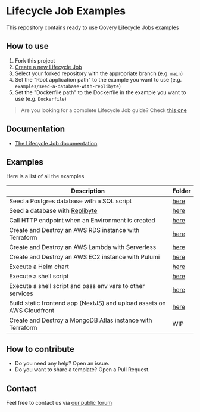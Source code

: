 # Lifecycle Job Examples

This repository contains ready to use Qovery Lifecycle Jobs examples

## How to use

1. Fork this project
2. [Create a new Lifecycle Job](https://hub.qovery.com/docs/using-qovery/configuration/lifecycle-job/)
3. Select your forked repository with the appropriate branch (e.g. `main`)
4. Set the "Root application path" to the example you want to use (e.g. `examples/seed-a-database-with-replibyte`)
5. Set the "Dockerfile path" to the Dockerfile in the example you want to use (e.g. `Dockerfile`)

> Are you looking for a complete Lifecycle Job guide?
> Check [this one](https://hub.qovery.com/guides/tutorial/how-to-use-lifecycle-job-to-deploy-any-kind-of-resources/)

## Documentation

- [The Lifecycle Job documentation](https://hub.qovery.com/docs/using-qovery/configuration/lifecycle-job/).

## Examples

Here is a list of all the examples

| Description                                                            | Folder                                                              |
|------------------------------------------------------------------------|---------------------------------------------------------------------|
| Seed a Postgres database with a SQL script                             | [here](/examples/seed-postgres-database-with-sql-script)            |
| Seed a database with [Replibyte](https://github.com/Qovery/Replibyte)  | [here](/examples/seed-database-with-replibyte)                      |
| Call HTTP endpoint when an Environment is created                      | [here](/examples/call-http-endpoint-when-an-environment-is-created) |
| Create and Destroy an AWS RDS instance with Terraform                  | [here](/examples/aws-rds-with-terraform)                            |
| Create and Destroy an AWS Lambda with Serverless                       | [here](/examples/aws-lambda-with-serverless)                        |
| Create and Destroy an AWS EC2 instance with Pulumi                     | [here](/examples/aws-ec2-with-pulumi)                               |
| Execute a Helm chart                                                   | [here](/examples/helm)                                              |
| Execute a shell script                                                 | [here](/examples/shell-script)                                      |
| Execute a shell script and pass env vars to other services             | [here](/examples/shell-script-with-output-env-vars)                 |
| Build static frontend app (NextJS) and upload assets on AWS Cloudfront | [here](/examples/deploy-nextjs-app-on-cloudfront)                   |
| Create and Destroy a MongoDB Atlas instance with Terraform             | WIP                                                                 |

## How to contribute

* Do you need any help? Open an issue.
* Do you want to share a template? Open a Pull Request.

## Contact

Feel free to contact us via [our public forum](https://discuss.qovery.com)
